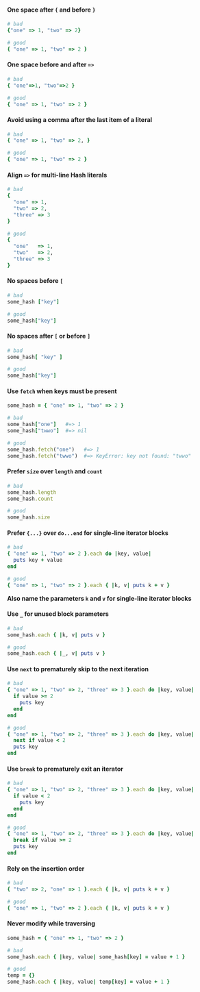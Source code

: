 #### One space after `{` and before `}`

```ruby
# bad
{"one" => 1, "two" => 2}

# good
{ "one" => 1, "two" => 2 }
```


#### One space before and after `=>`

```ruby
# bad
{ "one"=>1, "two"=>2 }

# good
{ "one" => 1, "two" => 2 }
```


#### Avoid using a comma after the last item of a literal

```ruby
# bad
{ "one" => 1, "two" => 2, }

# good
{ "one" => 1, "two" => 2 }
```



#### Align `=>` for multi-line Hash literals

```ruby
# bad
{
  "one" => 1,
  "two" => 2,
  "three" => 3
}

# good
{
  "one"   => 1,
  "two"   => 2,
  "three" => 3
}
```


#### No spaces before `[`

```ruby
# bad
some_hash ["key"]

# good
some_hash["key"]
```


#### No spaces after `[` or before `]`

```ruby
# bad
some_hash[ "key" ]

# good
some_hash["key"]
```


#### Use `fetch` when keys must be present

```ruby
some_hash = { "one" => 1, "two" => 2 }

# bad
some_hash["one"]   #=> 1
some_hash["twwo"]  #=> nil

# good
some_hash.fetch("one")   #=> 1
some_hash.fetch("twwo")  #=> KeyError: key not found: "twwo"
```


#### Prefer `size` over `length` and `count`

```ruby
# bad
some_hash.length
some_hash.count

# good
some_hash.size
```


#### Prefer `{...}` over `do...end` for single-line iterator blocks

```ruby
# bad
{ "one" => 1, "two" => 2 }.each do |key, value|
  puts key + value
end

# good
{ "one" => 1, "two" => 2 }.each { |k, v| puts k + v }
```

**Also name the parameters `k` and `v` for single-line iterator blocks**


#### Use `_` for unused block parameters

```ruby
# bad
some_hash.each { |k, v| puts v }

# good
some_hash.each { |_, v| puts v }
```

#### Use `next` to prematurely skip to the next iteration

```ruby
# bad
{ "one" => 1, "two" => 2, "three" => 3 }.each do |key, value|
  if value >= 2
    puts key
  end
end

# good
{ "one" => 1, "two" => 2, "three" => 3 }.each do |key, value|
  next if value < 2
  puts key
end
```


#### Use `break` to prematurely exit an iterator

```ruby
# bad
{ "one" => 1, "two" => 2, "three" => 3 }.each do |key, value|
  if value < 2
    puts key
  end
end

# good
{ "one" => 1, "two" => 2, "three" => 3 }.each do |key, value|
  break if value >= 2
  puts key
end
```


#### Rely on the insertion order

```ruby
# bad
{ "two" => 2, "one" => 1 }.each { |k, v| puts k + v }

# good
{ "one" => 1, "two" => 2 }.each { |k, v| puts k + v }
```


#### Never modify while traversing

```ruby
some_hash = { "one" => 1, "two" => 2 }

# bad
some_hash.each { |key, value| some_hash[key] = value + 1 }

# good
temp = {}
some_hash.each { |key, value| temp[key] = value + 1 }
```
